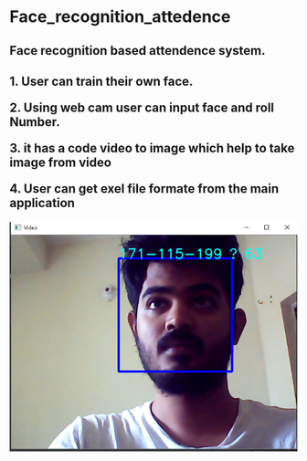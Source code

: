 # Face_recognition_attedence

<h2>Face recognition based attendence system.<h2>
<p>  1. User can train their own face.</p>
<p>2. Using web cam user can input face and roll Number.</p>
<p>3. it has a code video to image which help to take image from video</p>
<p>4. User can get exel file formate from the main application</p>
  
<img src="opencv/image_for_demo/Capture.PNG">
